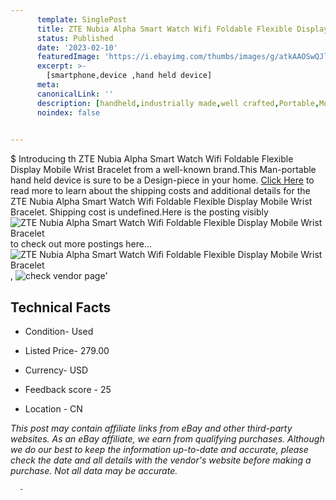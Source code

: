 ```yaml
---
      template: SinglePost
      title: ZTE Nubia Alpha Smart Watch Wifi Foldable Flexible Display Mobile Wrist Bracelet
      status: Published
      date: '2023-02-10'
      featuredImage: 'https://i.ebayimg.com/thumbs/images/g/atkAAOSwQJlfv3fP/s-l225.jpg'
      excerpt: >-
        [smartphone,device ,hand held device]
      meta:
      canonicalLink: ''
      description: [handheld,industrially made,well crafted,Portable,Mobile,Compact,Convenient,Lightweight,Maneuverable,Man-portable,Miniature,Carriable,Hand-held,Light,Holdable,Transportable,Mobile device,Pocket-sized,On-the-go,Wireless,Cordless,Compact size,Convenient size, smartphone,device ,hand held device]
      noindex: false
      

---
```

$
      Introducing th ZTE Nubia Alpha Smart Watch Wifi Foldable Flexible Display Mobile Wrist Bracelet from a well-known brand.This Man-portable hand held device is sure to be a Design-piece in your home. [Click Here](https://www.ebay.com/itm/314312838860?hash=item492e814ecc%3Ag%3AatkAAOSwQJlfv3fP&mkevt=1&mkcid=1&mkrid=711-53200-19255-0&campid=%253CePNCampaignId%253E&customid=%253CreferenceId%253E&toolid=10049) to read more to learn about the shipping costs and additional details for the ZTE Nubia Alpha Smart Watch Wifi Foldable Flexible Display Mobile Wrist Bracelet. Shipping cost is undefined.Here is the posting visibly ![ZTE Nubia Alpha Smart Watch Wifi Foldable Flexible Display Mobile Wrist Bracelet](https://i.ebayimg.com/thumbs/images/g/atkAAOSwQJlfv3fP/s-l225.jpg) to check out more postings here... ![ZTE Nubia Alpha Smart Watch Wifi Foldable Flexible Display Mobile Wrist Bracelet](https://i.ebayimg.com/images/g/atkAAOSwQJlfv3fP/s-l1200.jpg), ![check vendor page](https://origin-galleryplus.ebayimg.com/ws/web/314312838860_2_0_1/225x225.jpg,https://origin-galleryplus.ebayimg.com/ws/web/314312838860_3_0_1/225x225.jpg,https://origin-galleryplus.ebayimg.com/ws/web/314312838860_4_0_1/225x225.jpg,https://origin-galleryplus.ebayimg.com/ws/web/314312838860_5_0_1/225x225.jpg,https://origin-galleryplus.ebayimg.com/ws/web/314312838860_6_0_1/225x225.jpg,https://origin-galleryplus.ebayimg.com/ws/web/314312838860_7_0_1/225x225.jpg,https://origin-galleryplus.ebayimg.com/ws/web/314312838860_8_0_1/225x225.jpg,https://origin-galleryplus.ebayimg.com/ws/web/314312838860_9_0_1/225x225.jpg,https://origin-galleryplus.ebayimg.com/ws/web/314312838860_10_0_1/225x225.jpg,https://origin-galleryplus.ebayimg.com/ws/web/314312838860_11_0_1/225x225.jpg,https://origin-galleryplus.ebayimg.com/ws/web/314312838860_12_0_1/225x225.jpg)'

      

 ## Technical Facts 



     
      

 - Condition- Used 


      

 - Listed Price- 279.00 


      

 - Currency- USD 


      

 - Feedback score - 25 


      

 - Location - CN 


      
      

 *_This post may contain affiliate links from eBay and other third-party websites. As an eBay affiliate, we earn from qualifying purchases. Although we do our best to keep the information up-to-date and accurate, please check the date and all details with the vendor's website before making a purchase. Not all data may be accurate._*




      -
